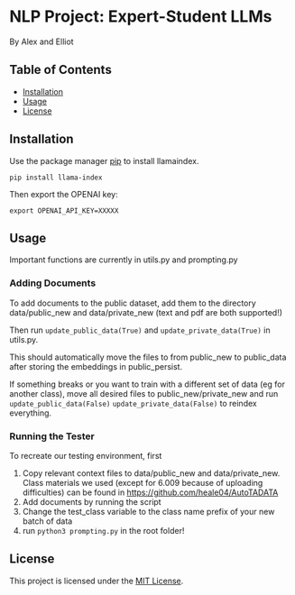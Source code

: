 # NLP Project: Expert-Student LLMs

By Alex and Elliot

## Table of Contents

- [Installation](#installation)
- [Usage](#usage)
- [License](#license)

## Installation

Use the package manager [pip](https://pip.pypa.io/en/stable/) to install llamaindex.

```
pip install llama-index
```

Then export the OPENAI key:

```
export OPENAI_API_KEY=XXXXX
```

## Usage

Important functions are currently in utils.py and prompting.py

### Adding Documents

To add documents to the public dataset, add them to the directory data/public_new and data/private_new (text and pdf are both supported!)

Then run `update_public_data(True)` and `update_private_data(True)` in utils.py. 

This should automatically move the files to from public_new to public_data after storing the embeddings in public_persist.

If something breaks or you want to train with a different set of data (eg for another class), move all desired files to public_new/private_new and run `update_public_data(False)` `update_private_data(False)` to reindex everything.

### Running the Tester

To recreate our testing environment, first

1. Copy relevant context files to data/public_new and data/private_new. Class materials we used (except for 6.009 because of uploading difficulties) can be found in https://github.com/heale04/AutoTADATA
2. Add documents by running the script
3. Change the test_class variable to the class name prefix of your new batch of data
4. run `python3 prompting.py` in the root folder!

## License

This project is licensed under the [MIT License](LICENSE).

